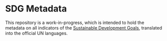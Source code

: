 # SDG Metadata

This repository is a work-in-progress, which is intended to hold the metadata on all indicators of the [Sustainable Development Goals](https://sustainabledevelopment.un.org/sdgs), translated into the official UN languages.
